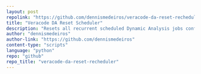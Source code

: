 ```yaml
---
layout: post
repolink: "https://github.com/dennismedeiros/veracode-da-reset-recheduler"
title: "Veracode DA Reset Scheduler"
description: "Resets all recurrent scheduled Dynamic Analysis jobs configured for one year that have expired."
author: "dennismedeiros"
author-link: "https://github.com/dennismedeiros"
content-type: "scripts"
language: "python"
repo: "github"
repo_title: "veracode-da-reset-recheduler"
---
```

